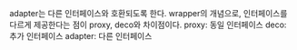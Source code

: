 adapter는 다른 인터페이스와 호환되도록 한다.
wrapper의 개념으로, 인터페이스를 다르게 제공한다는 점이 proxy, deco와 차이점이다.
proxy: 동일 인터페이스
deco: 추가 인터페이스
adapter: 다른 인터페이스

